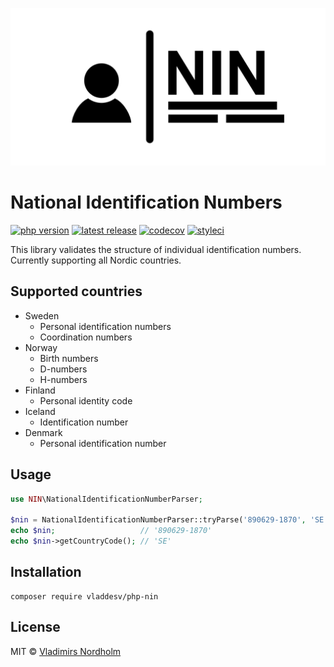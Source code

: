 ![logo](https://github.com/vladdeSV/php-nin/raw/develop/resources/logo-transparent.png)

# National Identification Numbers
[![php version](https://img.shields.io/packagist/php-v/vladdesv/php-nin/dev-release?color=8892BF&logo=php)](https://github.com/vladdeSV/php-nin/blob/develop/composer.json)
[![latest release](https://img.shields.io/packagist/v/vladdeSV/php-nin.svg?style=flat)](https://packagist.org/packages/vladdeSV/php-nin)
[![codecov](https://codecov.io/gh/vladdeSV/php-nin/branch/release/graph/badge.svg)](https://codecov.io/gh/vladdeSV/php-nin)
[![styleci](https://github.styleci.io/repos/247304996/shield?style=flat&branch=release)](https://github.styleci.io/repos/247304996)

This library validates the structure of individual identification numbers. Currently supporting all Nordic countries.

## Supported countries
* Sweden
  * Personal identification numbers
  * Coordination numbers
* Norway
  * Birth numbers
  * D-numbers
  * H-numbers
* Finland
  * Personal identity code
* Iceland
  * Identification number
* Denmark
  * Personal identification number

## Usage

```php
use NIN\NationalIdentificationNumberParser;

$nin = NationalIdentificationNumberParser::tryParse('890629-1870', 'SE');
echo $nin;                   // '890629-1870'
echo $nin->getCountryCode(); // 'SE'
```

## Installation

```
composer require vladdesv/php-nin
```

## License
MIT © [Vladimirs Nordholm](https://github.com/vladdeSV)
